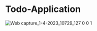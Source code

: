 # Todo-Application
![Web capture_1-4-2023_10729_127 0 0 1](https://user-images.githubusercontent.com/118509275/229266291-f1eef07a-3797-4fe5-b6c9-f850b18af2ef.jpeg)

